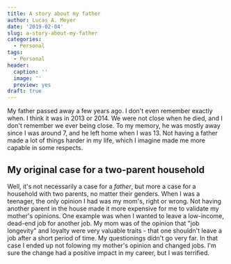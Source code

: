 ```yaml
---
title: A story about my father
author: Lucas A. Meyer
date: '2019-02-04'
slug: a-story-about-my-father
categories:
  - Personal
tags:
  - Personal
header:
  caption: ''
  image: ''
  preview: yes
draft: true
---
```


My father passed away a few years ago. I don't even remember exactly when. I think it was in 2013 or 2014. We were not close when he died, and I don't remember we ever being close. To my memory, he was mostly away since I was around 7, and he left home when I was 13. Not having a father made a lot of things harder in my life, which I imagine made me more capable in some respects.

## My original case for a two-parent household

Well, it's not necessarily a case for a *father*, but more a case for a household with two parents, no matter their genders. When I was a teenager, the only opinion I had was my mom's, right or wrong. Not having another parent in the house made it more expensive for me to validate my mother's opinions. One example was when I wanted to leave a low-income, dead-end job for another job. My mom was of the opinion that "job longevity" and loyalty were very valuable traits - that one shouldn't leave a job after a short period of time. My questionings didn't go very far. In that case I ended up not folowing my mother's opinion and changed jobs. I'm sure the change had a positive impact in my career, but I was terrified.


